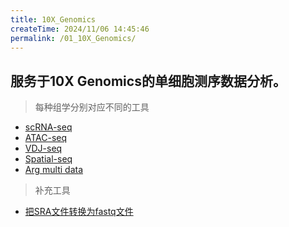 ```yaml
---
title: 10X_Genomics
createTime: 2024/11/06 14:45:46
permalink: /01_10X_Genomics/
---
```


## 服务于10X Genomics的单细胞测序数据分析。

> 每种组学分别对应不同的工具

- [scRNA-seq](./scRNA-seq.md)
- [ATAC-seq](./ATAC-seq.md)
- [VDJ-seq](./VDJ-seq.md)
- [Spatial-seq](./Spatial-seq.md)
- [Arg multi data](./Arg-multi-data.md)

> 补充工具

- [把SRA文件转换为fastq文件](./SRA2Fastq.md)
